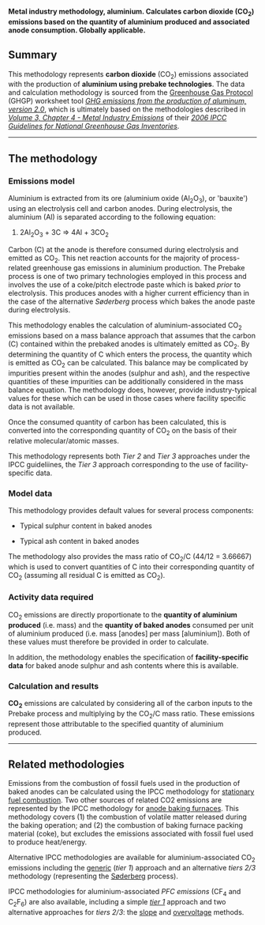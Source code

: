 **Metal industry methodology, aluminium. Calculates carbon dioxide
(CO<sub>2</sub>) emissions based on the quantity of aluminium produced and
associated anode consumption. Globally applicable.**

## Summary

This methodology represents **carbon dioxide** (CO<sub>2</sub>) emissions
associated with the production of **aluminium using prebake
technologies**. The data and calculation methodology is sourced from the
[Greenhouse Gas Protocol](Greenhouse_Gas_Protocol) (GHGP) worksheet tool
*[GHG emissions from the production of aluminum,
version 2.0](http://www.ghgprotocol.org/files/ghgp/tools/Aluminium%20Sector%20GHG%20Workbook%20-%20version%202.0.xls)*,
which is ultimately based on the methodologies described in *[Volume 3,
Chapter 4 - Metal Industry
Emissions](http://www.ipcc-nggip.iges.or.jp/public/2006gl/pdf/3_Volume3/V3_4_Ch4_Metal_Industry.pdf)*
of their *[2006 IPCC Guidelines for National Greenhouse Gas
Inventories](http://www.ipcc-nggip.iges.or.jp/public/2006gl/index.html)*.

-----

## The methodology

### Emissions model

Aluminium is extracted from its ore (aluminium oxide (Al<sub>2</sub>O<sub>3</sub>), or
'bauxite') using an electrolysis cell and carbon anodes. During
electrolysis, the aluminium (Al) is separated according to the following
equation:

1.  2Al<sub>2</sub>O<sub>3</sub> + 3C =\> 4Al + 3CO<sub>2</sub>

Carbon (C) at the anode is therefore consumed during electrolysis and
emitted as CO<sub>2</sub>. This net reaction accounts for the majority of
process-related greenhouse gas emissions in aluminium production. The
Prebake process is one of two primary technologies employed in this
process and involves the use of a coke/pitch electrode paste which is
baked *prior* to electrolysis. This produces anodes with a higher
current efficiency than in the case of the alternative *Søderberg*
process which bakes the anode paste during electrolysis.

This methodology enables the calculation of aluminium-associated CO<sub>2</sub>
emissions based on a mass balance approach that assumes that the carbon
(C) contained within the prebaked anodes is ultimately emitted as
CO<sub>2</sub>. By determining the quantity of C which enters the process, the
quantity which is emitted as CO<sub>2</sub> can be calculated. This balance may
be complicated by impurities present within the anodes (sulphur and
ash), and the respective quantities of these impurities can be
additionally considered in the mass balance equation. The methodology
does, however, provide industry-typical values for these which can be
used in those cases where facility specific data is not available.

Once the consumed quantity of carbon has been calculated, this is
converted into the corresponding quantity of CO<sub>2</sub> on the basis of
their relative molecular/atomic masses.

This methodology represents both *Tier 2* and *Tier 3* approaches under
the IPCC guideliines, the *Tier 3* approach corresponding to the use of
facility-specific data.

### Model data

This methodology provides default values for several process components:

  - Typical sulphur content in baked anodes

<!-- end list -->

  - Typical ash content in baked anodes

The methodology also provides the mass ratio of CO<sub>2</sub>/C (44/12 =
3.66667) which is used to convert quantities of C into their
corresponding quantity of CO<sub>2</sub> (assuming all residual C is emitted as
CO<sub>2</sub>).

### Activity data required

CO<sub>2</sub> emissions are directly proportionate to the **quantity of
aluminium produced** (i.e. mass) and the **quantity of baked anodes**
consumed per unit of aluminium produced (i.e. mass \[anodes\] per mass
\[aluminium\]). Both of these values must therefore be provided in order
to calculate.

In addition, the methodology enables the specification of
**facility-specific data** for baked anode sulphur and ash contents
where this is available.

### Calculation and results

**CO<sub>2</sub>** emissions are calculated by considering all of the carbon
inputs to the Prebake process and multiplying by the CO<sub>2</sub>/C mass
ratio. These emissions represent those attributable to the specified
quantity of aluminium produced.

-----

## Related methodologies

Emissions from the combustion of fossil fuels used in the production of
baked anodes can be calculated using the IPCC methodology for
[stationary fuel combustion](Stationary_Combustion). Two other sources
of related CO2 emissions are represented by the IPCC methodology for
[anode baking furnaces](Aluminium_prebake_pitchcooking). This
methodology covers (1) the combustion of volatile matter released during
the baking operation; and (2) the combustion of baking furnace packing
material (coke), but excludes the emissions associated with fossil fuel
used to produce heat/energy.

Alternative IPCC methodologies are available for aluminium-associated
CO<sub>2</sub> emissions including the [generic](Aluminium_defaults) (*tier 1*)
approach and an alternative *tiers 2/3* methodology (representing the
[Søderberg](Aluminium_soderberg) process).

IPCC methodologies for aluminium-associated *PFC emissions* (CF<sub>4</sub> and
C<sub>2</sub>F<sub>6</sub>) are also available, including a simple
*[tier 1](Aluminium_PFC_Defaults)* approach and two alternative
approaches for *tiers 2/3*: the [slope](Aluminium_PFC_Slope) and
[overvoltage](Aluminium_PFC_Overvoltage) methods.
